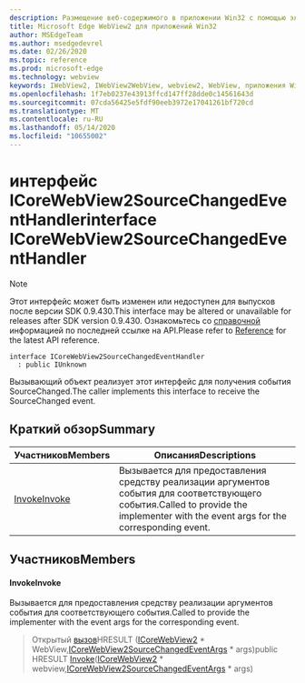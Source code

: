 ```yaml
---
description: Размещение веб-содержимого в приложении Win32 с помощью элемента управления Microsoft Edge WebView2
title: Microsoft Edge WebView2 для приложений Win32
author: MSEdgeTeam
ms.author: msedgedevrel
ms.date: 02/26/2020
ms.topic: reference
ms.prod: microsoft-edge
ms.technology: webview
keywords: IWebView2, IWebView2WebView, webview2, WebView, приложения Win32, Win32, EDGE, ICoreWebView2, ICoreWebView2Host, элемент управления "веб-браузер", HTML Edge
ms.openlocfilehash: 1f7eb0237e43913ffcd147ff28dde0c14561643d
ms.sourcegitcommit: 07cda56425e5fdf90eeb3972e17041261bf720cd
ms.translationtype: MT
ms.contentlocale: ru-RU
ms.lasthandoff: 05/14/2020
ms.locfileid: "10655002"
---
```

# <span data-ttu-id="d9fa0-104">интерфейс ICoreWebView2SourceChangedEventHandler</span><span class="sxs-lookup"><span data-stu-id="d9fa0-104">interface ICoreWebView2SourceChangedEventHandler</span></span> 

> [!NOTE]
> <span data-ttu-id="d9fa0-105">Этот интерфейс может быть изменен или недоступен для выпусков после версии SDK 0.9.430.</span><span class="sxs-lookup"><span data-stu-id="d9fa0-105">This interface may be altered or unavailable for releases after SDK version 0.9.430.</span></span> <span data-ttu-id="d9fa0-106">Ознакомьтесь со [справочной](../../../webview2-api-reference.md) информацией по последней ссылке на API.</span><span class="sxs-lookup"><span data-stu-id="d9fa0-106">Please refer to [Reference](../../../webview2-api-reference.md) for the latest API reference.</span></span>

```
interface ICoreWebView2SourceChangedEventHandler
  : public IUnknown
```

<span data-ttu-id="d9fa0-107">Вызывающий объект реализует этот интерфейс для получения события SourceChanged.</span><span class="sxs-lookup"><span data-stu-id="d9fa0-107">The caller implements this interface to receive the SourceChanged event.</span></span>

## <span data-ttu-id="d9fa0-108">Краткий обзор</span><span class="sxs-lookup"><span data-stu-id="d9fa0-108">Summary</span></span>

 <span data-ttu-id="d9fa0-109">Участников</span><span class="sxs-lookup"><span data-stu-id="d9fa0-109">Members</span></span>                        | <span data-ttu-id="d9fa0-110">Описания</span><span class="sxs-lookup"><span data-stu-id="d9fa0-110">Descriptions</span></span>
--------------------------------|---------------------------------------------
[<span data-ttu-id="d9fa0-111">Invoke</span><span class="sxs-lookup"><span data-stu-id="d9fa0-111">Invoke</span></span>](#invoke) | <span data-ttu-id="d9fa0-112">Вызывается для предоставления средству реализации аргументов события для соответствующего события.</span><span class="sxs-lookup"><span data-stu-id="d9fa0-112">Called to provide the implementer with the event args for the corresponding event.</span></span>

## <span data-ttu-id="d9fa0-113">Участников</span><span class="sxs-lookup"><span data-stu-id="d9fa0-113">Members</span></span>

#### <span data-ttu-id="d9fa0-114">Invoke</span><span class="sxs-lookup"><span data-stu-id="d9fa0-114">Invoke</span></span> 

<span data-ttu-id="d9fa0-115">Вызывается для предоставления средству реализации аргументов события для соответствующего события.</span><span class="sxs-lookup"><span data-stu-id="d9fa0-115">Called to provide the implementer with the event args for the corresponding event.</span></span>

> <span data-ttu-id="d9fa0-116">Открытый [вызов](#invoke)HRESULT ([ICoreWebView2](ICoreWebView2.md) \* WebView,[ICoreWebView2SourceChangedEventArgs](ICoreWebView2SourceChangedEventArgs.md) \* args)</span><span class="sxs-lookup"><span data-stu-id="d9fa0-116">public HRESULT [Invoke](#invoke)([ICoreWebView2](ICoreWebView2.md) \* webview,[ICoreWebView2SourceChangedEventArgs](ICoreWebView2SourceChangedEventArgs.md) \* args)</span></span>


